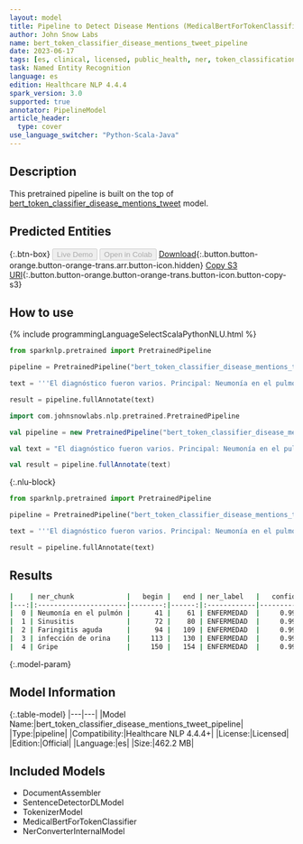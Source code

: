 ```yaml
---
layout: model
title: Pipeline to Detect Disease Mentions (MedicalBertForTokenClassification) (BERT)
author: John Snow Labs
name: bert_token_classifier_disease_mentions_tweet_pipeline
date: 2023-06-17
tags: [es, clinical, licensed, public_health, ner, token_classification, disease, tweet]
task: Named Entity Recognition
language: es
edition: Healthcare NLP 4.4.4
spark_version: 3.0
supported: true
annotator: PipelineModel
article_header:
  type: cover
use_language_switcher: "Python-Scala-Java"
---
```


## Description

This pretrained pipeline is built on the top of [bert_token_classifier_disease_mentions_tweet](https://nlp.johnsnowlabs.com/2022/07/28/bert_token_classifier_disease_mentions_tweet_es_3_0.html) model.

## Predicted Entities



{:.btn-box}
<button class="button button-orange" disabled>Live Demo</button>
<button class="button button-orange" disabled>Open in Colab</button>
[Download](https://s3.amazonaws.com/auxdata.johnsnowlabs.com/clinical/models/bert_token_classifier_disease_mentions_tweet_pipeline_es_4.4.4_3.0_1686998599810.zip){:.button.button-orange.button-orange-trans.arr.button-icon.hidden}
[Copy S3 URI](s3://auxdata.johnsnowlabs.com/clinical/models/bert_token_classifier_disease_mentions_tweet_pipeline_es_4.4.4_3.0_1686998599810.zip){:.button.button-orange.button-orange-trans.button-icon.button-copy-s3}

## How to use

<div class="tabs-box" markdown="1">
{% include programmingLanguageSelectScalaPythonNLU.html %}

```python
from sparknlp.pretrained import PretrainedPipeline

pipeline = PretrainedPipeline("bert_token_classifier_disease_mentions_tweet_pipeline", "es", "clinical/models")

text = '''El diagnóstico fueron varios. Principal: Neumonía en el pulmón derecho. Sinusitis de caballo, Faringitis aguda e infección de orina, también elevada. Gripe No. Estuvo hablando conmigo, sin exagerar, mas de media hora, dándome ánimo y fuerza y que sabe, porque ha visto.'''

result = pipeline.fullAnnotate(text)
```
```scala
import com.johnsnowlabs.nlp.pretrained.PretrainedPipeline

val pipeline = new PretrainedPipeline("bert_token_classifier_disease_mentions_tweet_pipeline", "es", "clinical/models")

val text = "El diagnóstico fueron varios. Principal: Neumonía en el pulmón derecho. Sinusitis de caballo, Faringitis aguda e infección de orina, también elevada. Gripe No. Estuvo hablando conmigo, sin exagerar, mas de media hora, dándome ánimo y fuerza y que sabe, porque ha visto."

val result = pipeline.fullAnnotate(text)
```

{:.nlu-block}
```python
from sparknlp.pretrained import PretrainedPipeline

pipeline = PretrainedPipeline("bert_token_classifier_disease_mentions_tweet_pipeline", "es", "clinical/models")

text = '''El diagnóstico fueron varios. Principal: Neumonía en el pulmón derecho. Sinusitis de caballo, Faringitis aguda e infección de orina, también elevada. Gripe No. Estuvo hablando conmigo, sin exagerar, mas de media hora, dándome ánimo y fuerza y que sabe, porque ha visto.'''

result = pipeline.fullAnnotate(text)
```
</div>

## Results

```bash
|    | ner_chunk             |   begin |   end | ner_label   |   confidence |
|---:|:----------------------|--------:|------:|:------------|-------------:|
|  0 | Neumonía en el pulmón |      41 |    61 | ENFERMEDAD  |     0.999969 |
|  1 | Sinusitis             |      72 |    80 | ENFERMEDAD  |     0.999977 |
|  2 | Faringitis aguda      |      94 |   109 | ENFERMEDAD  |     0.999969 |
|  3 | infección de orina    |     113 |   130 | ENFERMEDAD  |     0.999969 |
|  4 | Gripe                 |     150 |   154 | ENFERMEDAD  |     0.999983 |
```

{:.model-param}
## Model Information

{:.table-model}
|---|---|
|Model Name:|bert_token_classifier_disease_mentions_tweet_pipeline|
|Type:|pipeline|
|Compatibility:|Healthcare NLP 4.4.4+|
|License:|Licensed|
|Edition:|Official|
|Language:|es|
|Size:|462.2 MB|

## Included Models

- DocumentAssembler
- SentenceDetectorDLModel
- TokenizerModel
- MedicalBertForTokenClassifier
- NerConverterInternalModel